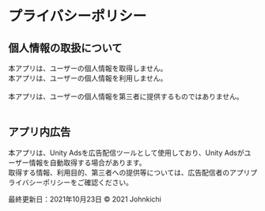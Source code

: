 # プライバシーポリシー

## 個人情報の取扱について
本アプリは、ユーザーの個人情報を取得しません。
<br>
本アプリは、ユーザーの個人情報を利用しません。  
<br>
本ア​​プリは、ユーザーの個人情報を第三者に提供するものではありません。  
<br>

## アプリ内広告
本アプリは、Unity Adsを広告配信ツールとして使用しており、Unity Adsがユーザー情報を自動取得する場合があります。 
<br> 
取得する情報、利用目的、第三者への提供等については、広告配信者のアプリプライバシーポリシーをご確認ください。

最終更新日：2021年10月23日
© 2021 Johnkichi

